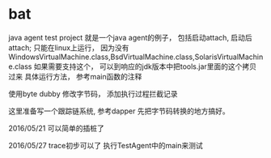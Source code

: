 # bat
java agent test project
就是一个java agent的例子， 包括启动attach, 启动后attach;
只能在linux上运行， 因为没有WindowsVirtualMachine.class,BsdVirtualMachine.class,SolarisVirtualMachine.class
如果需要支持这个， 可以到响应的jdk版本中把tools.jar里面的这个拷贝过来
具体运行方法， 参考main函数的注释

使用byte dubby 修改字节码， 添加执行过程拦截记录

这里准备写一个跟踪链系统, 参考dapper
先把字节码转换的地方搞好。

2016/05/21 可以简单的插桩了

2016/05/27 trace初步可以了
执行TestAgent中的main来测试
